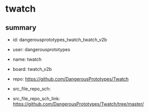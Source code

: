 # twatch
 
## summary 
* id: dangerousprototypes_twatch_twatch_v2b
* user: dangerousprototypes
* name: twatch
* board: twatch_v2b
* repo: https://github.com/DangerousPrototypes/Twatch



* src_file_repo_sch: 
* src_file_repo_sch_link: https://github.com/DangerousPrototypes/Twatch/tree/master/




